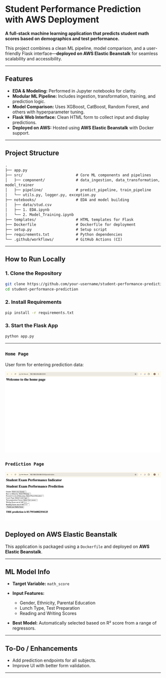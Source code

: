 # Student Performance Prediction with AWS Deployment

**A full-stack machine learning application that predicts student math scores based on demographics and test performance.**

This project combines a clean ML pipeline, model comparison, and a user-friendly Flask interface—**deployed on AWS Elastic Beanstalk** for seamless scalability and accessibility.

---

## Features

* **EDA & Modeling:** Performed in Jupyter notebooks for clarity.
* **Modular ML Pipeline:** Includes ingestion, transformation, training, and prediction logic.
* **Model Comparison:** Uses XGBoost, CatBoost, Random Forest, and others with hyperparameter tuning.
* **Flask Web Interface:** Clean HTML form to collect input and display predictions.
* **Deployed on AWS:** Hosted using **AWS Elastic Beanstalk** with Docker support.

---

## Project Structure

```
.
├── app.py                      
├── src/                        # Core ML components and pipelines
│   ├── component/              # data_ingestion, data_transformation, model_trainer
│   ├── pipeline/               # predict_pipeline, train_pipeline
│   └── utils.py, logger.py, exception.py
├── notebooks/                  # EDA and model building
│   ├── data/stud.csv
│   ├── 1. EDA.ipynb
│   └── 2. Model_Training.ipynb
├── templates/                  # HTML templates for Flask
├── Dockerfile                  # Dockerfile for deployment
├── setup.py                    # Setup script
├── requirements.txt            # Python dependencies
└── .github/workflows/          # GitHub Actions (CI)
```

---

## How to Run Locally

### 1. Clone the Repository

```bash
git clone https://github.com/your-username/student-performance-prediction.git
cd student-performance-prediction
```

### 2. Install Requirements

```bash
pip install -r requirements.txt
```

### 3. Start the Flask App

```bash
python app.py
```

---

### `Home Page`

User form for entering prediction data:

![Home Screenshot](Home.png)

### `Prediction Page`

![Application Screenshot](Application.png)

## Deployed on AWS Elastic Beanstalk

This application is packaged using a `Dockerfile` and deployed on **AWS Elastic Beanstalk**.

---

## ML Model Info

* **Target Variable:** `math_score`
* **Input Features:**

  * Gender, Ethnicity, Parental Education
  * Lunch Type, Test Preparation
  * Reading and Writing Scores
* **Best Model:** Automatically selected based on R² score from a range of regressors.

---

## To-Do / Enhancements

* Add prediction endpoints for all subjects.
* Improve UI with better form validation.

---
